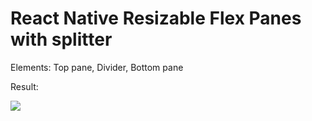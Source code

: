# React Native Resizable Flex Panes with splitter

Elements: Top pane, Divider, Bottom pane

Result:

<img src="https://github.com/brucelin0325/resizable_layout/blob/master/Result.png">
